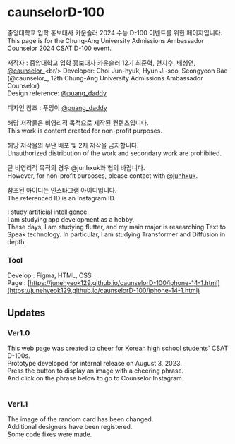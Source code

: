 # caunselorD-100
중앙대학교 입학 홍보대사 카운슬러 2024 수능 D-100 이벤트를 위한 페이지입니다.<br/>
This page is for the Chung-Ang University Admissions Ambassador Counselor 2024 CSAT D-100 event.

저작자 : 중앙대학교 입학 홍보대사 카운슬러 12기 최준혁, 현지수, 배성연, [@caunselor_](https://www.instagram.com/caunselor_)<br/>
Developer: Choi Jun-hyuk, Hyun Ji-soo, Seongyeon Bae  (@caunselor_, 12th Chung-Ang University Admissions Ambassador Counselor)<br/>
Design reference: [@puang_daddy](https://www.instagram.com/puang_daddy)

디자인 참조 : 푸앙이 [@puang_daddy](https://www.instagram.com/puang_daddy)

해당 저작물은 비영리적 목적으로 제작된 컨텐츠입니다.<br/>
This work is content created for non-profit purposes.

해당 저작물의 무단 배포 및 2차 저작을 금지합니다.<br/>
Unauthorized distribution of the work and secondary work are prohibited.

단 비영리적 목적의 경우 @junhxuk과 협의 바랍니다.<br/>
However, for non-profit purposes, please contact with [@junhxuk](https://www.instagram.com/junhxuk). 

참조된 아이디는 인스타그램 아이디입니다.<br/>
The referenced ID is an Instagram ID.

I study artificial intelligence.<br/>
I am studying app development as a hobby.<br/>
These days, I am studying flutter, and my main major is researching Text to Speak technology. In particular, I am studying Transformer and Diffusion in depth.
### Tool
Develop : Figma, HTML, CSS<br/>
Page : [https://junehyeok129.github.io/caunselorD-100/iphone-14-1.html](https://junehyeok129.github.io/caunselorD-100/iphone-14-1.html)
## Updates<br/>
### Ver1.0<br/>
This web page was created to cheer for Korean high school students' CSAT D-100s.<br/>
Prototype developed for internal release on August 3, 2023.<br/>
Press the button to display an image with a cheering phrase.<br/>
And click on the phrase below to go to Counselor Instagram.<br/><br/>

### Ver1.1<br/>
The image of the random card has been changed.<br/>
Additional designers have been registered.<br/>
Some code fixes were made.
